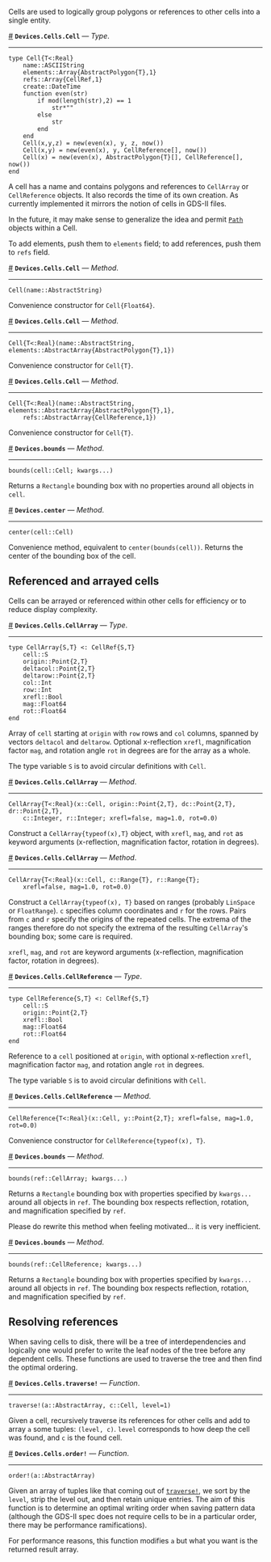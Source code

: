 
Cells are used to logically group polygons or references to other cells into a single entity.

<a id='Devices.Cells.Cell' href='#Devices.Cells.Cell'>#</a>
**`Devices.Cells.Cell`** &mdash; *Type*.

---


```
type Cell{T<:Real}
    name::ASCIIString
    elements::Array{AbstractPolygon{T},1}
    refs::Array{CellRef,1}
    create::DateTime
    function even(str)
        if mod(length(str),2) == 1
            str*" "
        else
            str
        end
    end
    Cell(x,y,z) = new(even(x), y, z, now())
    Cell(x,y) = new(even(x), y, CellReference[], now())
    Cell(x) = new(even(x), AbstractPolygon{T}[], CellReference[], now())
end
```

A cell has a name and contains polygons and references to `CellArray` or `CellReference` objects. It also records the time of its own creation. As currently implemented it mirrors the notion of cells in GDS-II files.

In the future, it may make sense to generalize the idea and permit [`Path`]({ref}) objects within a Cell.

To add elements, push them to `elements` field; to add references, push them to `refs` field.

<a id='Devices.Cells.Cell-Tuple{AbstractString}' href='#Devices.Cells.Cell-Tuple{AbstractString}'>#</a>
**`Devices.Cells.Cell`** &mdash; *Method*.

---


```
Cell(name::AbstractString)
```

Convenience constructor for `Cell{Float64}`.

<a id='Devices.Cells.Cell-Tuple{AbstractString,AbstractArray{Devices.AbstractPolygon{T<:Real},1}}' href='#Devices.Cells.Cell-Tuple{AbstractString,AbstractArray{Devices.AbstractPolygon{T<:Real},1}}'>#</a>
**`Devices.Cells.Cell`** &mdash; *Method*.

---


```
Cell{T<:Real}(name::AbstractString, elements::AbstractArray{AbstractPolygon{T},1})
```

Convenience constructor for `Cell{T}`.

<a id='Devices.Cells.Cell-Tuple{AbstractString,AbstractArray{Devices.AbstractPolygon{T<:Real},1},AbstractArray{Devices.Cells.CellReference{S,T},1}}' href='#Devices.Cells.Cell-Tuple{AbstractString,AbstractArray{Devices.AbstractPolygon{T<:Real},1},AbstractArray{Devices.Cells.CellReference{S,T},1}}'>#</a>
**`Devices.Cells.Cell`** &mdash; *Method*.

---


```
Cell{T<:Real}(name::AbstractString, elements::AbstractArray{AbstractPolygon{T},1},
    refs::AbstractArray{CellReference,1})
```

Convenience constructor for `Cell{T}`.

<a id='Devices.bounds-Tuple{Devices.Cells.Cell{T<:Real}}' href='#Devices.bounds-Tuple{Devices.Cells.Cell{T<:Real}}'>#</a>
**`Devices.bounds`** &mdash; *Method*.

---


```
bounds(cell::Cell; kwargs...)
```

Returns a `Rectangle` bounding box with no properties around all objects in `cell`.

<a id='Devices.center-Tuple{Devices.Cells.Cell{T<:Real}}' href='#Devices.center-Tuple{Devices.Cells.Cell{T<:Real}}'>#</a>
**`Devices.center`** &mdash; *Method*.

---


```
center(cell::Cell)
```

Convenience method, equivalent to `center(bounds(cell))`. Returns the center of the bounding box of the cell.


<a id='Referenced-and-arrayed-cells-1'></a>

## Referenced and arrayed cells


Cells can be arrayed or referenced within other cells for efficiency or to reduce display complexity.

<a id='Devices.Cells.CellArray' href='#Devices.Cells.CellArray'>#</a>
**`Devices.Cells.CellArray`** &mdash; *Type*.

---


```
type CellArray{S,T} <: CellRef{S,T}
    cell::S
    origin::Point{2,T}
    deltacol::Point{2,T}
    deltarow::Point{2,T}
    col::Int
    row::Int
    xrefl::Bool
    mag::Float64
    rot::Float64
end
```

Array of `cell` starting at `origin` with `row` rows and `col` columns, spanned by vectors `deltacol` and `deltarow`. Optional x-reflection `xrefl`, magnification factor `mag`, and rotation angle `rot` in degrees are for the array as a whole.

The type variable `S` is to avoid circular definitions with `Cell`.

<a id='Devices.Cells.CellArray-Tuple{Devices.Cells.Cell{T<:Real},FixedSizeArrays.Point{2,T<:Real},FixedSizeArrays.Point{2,T<:Real},FixedSizeArrays.Point{2,T<:Real},Integer,Integer}' href='#Devices.Cells.CellArray-Tuple{Devices.Cells.Cell{T<:Real},FixedSizeArrays.Point{2,T<:Real},FixedSizeArrays.Point{2,T<:Real},FixedSizeArrays.Point{2,T<:Real},Integer,Integer}'>#</a>
**`Devices.Cells.CellArray`** &mdash; *Method*.

---


```
CellArray{T<:Real}(x::Cell, origin::Point{2,T}, dc::Point{2,T}, dr::Point{2,T},
    c::Integer, r::Integer; xrefl=false, mag=1.0, rot=0.0)
```

Construct a `CellArray{typeof(x),T}` object, with `xrefl`, `mag`, and `rot` as keyword arguments (x-reflection, magnification factor, rotation in degrees).

<a id='Devices.Cells.CellArray-Tuple{Devices.Cells.Cell{T<:Real},Range{T<:Real},Range{T<:Real}}' href='#Devices.Cells.CellArray-Tuple{Devices.Cells.Cell{T<:Real},Range{T<:Real},Range{T<:Real}}'>#</a>
**`Devices.Cells.CellArray`** &mdash; *Method*.

---


```
CellArray{T<:Real}(x::Cell, c::Range{T}, r::Range{T};
    xrefl=false, mag=1.0, rot=0.0)
```

Construct a `CellArray{typeof(x), T}` based on ranges (probably `LinSpace` or `FloatRange`). `c` specifies column coordinates and `r` for the rows. Pairs from `c` and `r` specify the origins of the repeated cells. The extrema of the ranges therefore do not specify the extrema of the resulting `CellArray`'s bounding box; some care is required.

`xrefl`, `mag`, and `rot` are keyword arguments (x-reflection, magnification factor, rotation in degrees).

<a id='Devices.Cells.CellReference' href='#Devices.Cells.CellReference'>#</a>
**`Devices.Cells.CellReference`** &mdash; *Type*.

---


```
type CellReference{S,T} <: CellRef{S,T}
    cell::S
    origin::Point{2,T}
    xrefl::Bool
    mag::Float64
    rot::Float64
end
```

Reference to a `cell` positioned at `origin`, with optional x-reflection `xrefl`, magnification factor `mag`, and rotation angle `rot` in degrees.

The type variable `S` is to avoid circular definitions with `Cell`.

<a id='Devices.Cells.CellReference-Tuple{Devices.Cells.Cell{T<:Real},FixedSizeArrays.Point{2,T<:Real}}' href='#Devices.Cells.CellReference-Tuple{Devices.Cells.Cell{T<:Real},FixedSizeArrays.Point{2,T<:Real}}'>#</a>
**`Devices.Cells.CellReference`** &mdash; *Method*.

---


```
CellReference{T<:Real}(x::Cell, y::Point{2,T}; xrefl=false, mag=1.0, rot=0.0)
```

Convenience constructor for `CellReference{typeof(x), T}`.

<a id='Devices.bounds-Tuple{Devices.Cells.CellArray{Devices.Cells.Cell{S<:Real},T<:Real}}' href='#Devices.bounds-Tuple{Devices.Cells.CellArray{Devices.Cells.Cell{S<:Real},T<:Real}}'>#</a>
**`Devices.bounds`** &mdash; *Method*.

---


```
bounds(ref::CellArray; kwargs...)
```

Returns a `Rectangle` bounding box with properties specified by `kwargs...` around all objects in `ref`. The bounding box respects reflection, rotation, and magnification specified by `ref`.

Please do rewrite this method when feeling motivated... it is very inefficient.

<a id='Devices.bounds-Tuple{Devices.Cells.CellReference{S,T}}' href='#Devices.bounds-Tuple{Devices.Cells.CellReference{S,T}}'>#</a>
**`Devices.bounds`** &mdash; *Method*.

---


```
bounds(ref::CellReference; kwargs...)
```

Returns a `Rectangle` bounding box with properties specified by `kwargs...` around all objects in `ref`. The bounding box respects reflection, rotation, and magnification specified by `ref`.


<a id='Resolving-references-1'></a>

## Resolving references


When saving cells to disk, there will be a tree of interdependencies and logically one would prefer to write the leaf nodes of the tree before any dependent cells. These functions are used to traverse the tree and then find the optimal ordering.

<a id='Devices.Cells.traverse!' href='#Devices.Cells.traverse!'>#</a>
**`Devices.Cells.traverse!`** &mdash; *Function*.

---


```
traverse!(a::AbstractArray, c::Cell, level=1)
```

Given a cell, recursively traverse its references for other cells and add to array `a` some tuples: `(level, c)`. `level` corresponds to how deep the cell was found, and `c` is the found cell.

<a id='Devices.Cells.order!' href='#Devices.Cells.order!'>#</a>
**`Devices.Cells.order!`** &mdash; *Function*.

---


```
order!(a::AbstractArray)
```

Given an array of tuples like that coming out of [`traverse!`](cells.md#Devices.Cells.traverse!), we sort by the `level`, strip the level out, and then retain unique entries. The aim of this function is to determine an optimal writing order when saving pattern data (although the GDS-II spec does not require cells to be in a particular order, there may be performance ramifications).

For performance reasons, this function modifies `a` but what you want is the returned result array.

